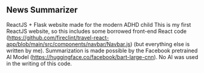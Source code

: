 ## News Summarizer
ReactJS + Flask website made for the modern ADHD child
This is my first ReactJS website, so this includes some borrowed front-end React code (https://github.com/fireclint/travel-react-app/blob/main/src/components/navbar/Navbar.js) (but everything else is written by me).
Summarization is made possible by the Facebook pretrained AI Model (https://huggingface.co/facebook/bart-large-cnn).
No AI was used in the writing of this code.